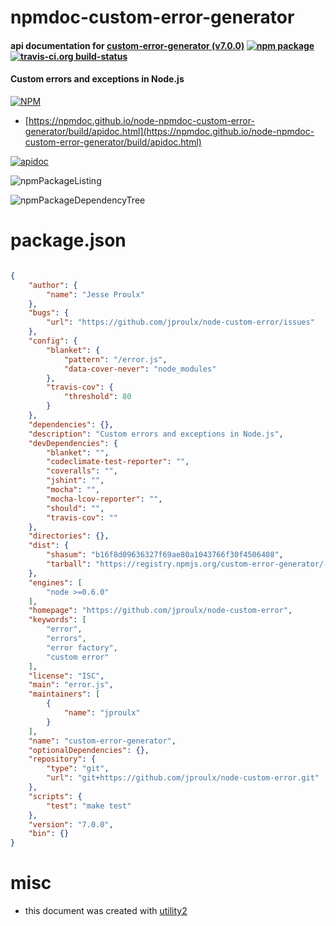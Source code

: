 # npmdoc-custom-error-generator

#### api documentation for  [custom-error-generator (v7.0.0)](https://github.com/jproulx/node-custom-error)  [![npm package](https://img.shields.io/npm/v/npmdoc-custom-error-generator.svg?style=flat-square)](https://www.npmjs.org/package/npmdoc-custom-error-generator) [![travis-ci.org build-status](https://api.travis-ci.org/npmdoc/node-npmdoc-custom-error-generator.svg)](https://travis-ci.org/npmdoc/node-npmdoc-custom-error-generator)

#### Custom errors and exceptions in Node.js

[![NPM](https://nodei.co/npm/custom-error-generator.png?downloads=true&downloadRank=true&stars=true)](https://www.npmjs.com/package/custom-error-generator)

- [https://npmdoc.github.io/node-npmdoc-custom-error-generator/build/apidoc.html](https://npmdoc.github.io/node-npmdoc-custom-error-generator/build/apidoc.html)

[![apidoc](https://npmdoc.github.io/node-npmdoc-custom-error-generator/build/screenCapture.buildCi.browser.%252Ftmp%252Fbuild%252Fapidoc.html.png)](https://npmdoc.github.io/node-npmdoc-custom-error-generator/build/apidoc.html)

![npmPackageListing](https://npmdoc.github.io/node-npmdoc-custom-error-generator/build/screenCapture.npmPackageListing.svg)

![npmPackageDependencyTree](https://npmdoc.github.io/node-npmdoc-custom-error-generator/build/screenCapture.npmPackageDependencyTree.svg)



# package.json

```json

{
    "author": {
        "name": "Jesse Proulx"
    },
    "bugs": {
        "url": "https://github.com/jproulx/node-custom-error/issues"
    },
    "config": {
        "blanket": {
            "pattern": "/error.js",
            "data-cover-never": "node_modules"
        },
        "travis-cov": {
            "threshold": 80
        }
    },
    "dependencies": {},
    "description": "Custom errors and exceptions in Node.js",
    "devDependencies": {
        "blanket": "",
        "codeclimate-test-reporter": "",
        "coveralls": "",
        "jshint": "",
        "mocha": "",
        "mocha-lcov-reporter": "",
        "should": "",
        "travis-cov": ""
    },
    "directories": {},
    "dist": {
        "shasum": "b16f8d09636327f69ae80a1043766f30f4506408",
        "tarball": "https://registry.npmjs.org/custom-error-generator/-/custom-error-generator-7.0.0.tgz"
    },
    "engines": [
        "node >=0.6.0"
    ],
    "homepage": "https://github.com/jproulx/node-custom-error",
    "keywords": [
        "error",
        "errors",
        "error factory",
        "custom error"
    ],
    "license": "ISC",
    "main": "error.js",
    "maintainers": [
        {
            "name": "jproulx"
        }
    ],
    "name": "custom-error-generator",
    "optionalDependencies": {},
    "repository": {
        "type": "git",
        "url": "git+https://github.com/jproulx/node-custom-error.git"
    },
    "scripts": {
        "test": "make test"
    },
    "version": "7.0.0",
    "bin": {}
}
```



# misc
- this document was created with [utility2](https://github.com/kaizhu256/node-utility2)
